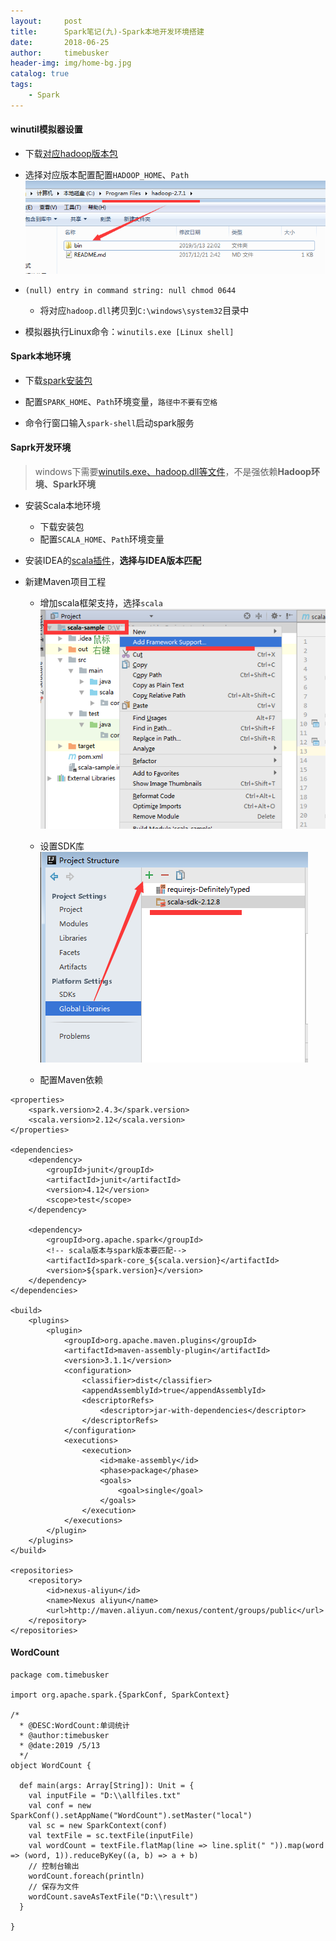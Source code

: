 ```yaml
---
layout:     post
title:      Spark笔记(九)-Spark本地开发环境搭建
date:       2018-06-25
author:     timebusker
header-img: img/home-bg.jpg
catalog: true
tags:
    - Spark
---
```


#### winutil模拟器设置

- 下载[对应hadoop版本包](https://github.com/steveloughran/winutils)

- 选择对应版本配置配置`HADOOP_HOME`、`Path`
  ![scala框架支持](img/older/spark/9/3.png)

- `(null) entry in command string: null chmod 0644`
   - 将对应`hadoop.dll`拷贝到`C:\windows\system32`目录中
   
- 模拟器执行Linux命令：`winutils.exe [Linux shell]`


#### Spark本地环境

- 下载[spark安装包](http://spark.apache.org/downloads.html)

- 配置`SPARK_HOME`、`Path`环境变量，`路径中不要有空格`

- 命令行窗口输入`spark-shell`启动spark服务


#### Saprk开发环境

> windows下需要[winutils.exe、hadoop.dll等文件](https://github.com/steveloughran/winutils)，不是强依赖**Hadoop环境、Spark环境**

- 安装Scala本地环境
    - 下载安装包
	- 配置`SCALA_HOME`、`Path`环境变量

- 安装IDEA的[scala插件](http://plugins.jetbrains.com/plugin/1347-scala/versions)，**选择与IDEA版本匹配**

- 新建Maven项目工程
    - 增加scala框架支持，选择`scala`
	  ![scala框架支持](img/older/spark/9/1.png)
	  
	- 设置SDK库
	  ![scala框架支持](img/older/spark/9/2.png)
	  
	- 配置Maven依赖

```
<properties>
    <spark.version>2.4.3</spark.version>
    <scala.version>2.12</scala.version>
</properties>

<dependencies>
    <dependency>
        <groupId>junit</groupId>
        <artifactId>junit</artifactId>
        <version>4.12</version>
        <scope>test</scope>
    </dependency>

    <dependency>
        <groupId>org.apache.spark</groupId>
		<!-- scala版本与spark版本要匹配-->
        <artifactId>spark-core_${scala.version}</artifactId>
        <version>${spark.version}</version>
    </dependency>
</dependencies>

<build>
    <plugins>
        <plugin>
            <groupId>org.apache.maven.plugins</groupId>
            <artifactId>maven-assembly-plugin</artifactId>
            <version>3.1.1</version>
            <configuration>
                <classifier>dist</classifier>
                <appendAssemblyId>true</appendAssemblyId>
                <descriptorRefs>
                    <descriptor>jar-with-dependencies</descriptor>
                </descriptorRefs>
            </configuration>
            <executions>
                <execution>
                    <id>make-assembly</id>
                    <phase>package</phase>
                    <goals>
                        <goal>single</goal>
                    </goals>
                </execution>
            </executions>
        </plugin>
    </plugins>
</build>

<repositories>
    <repository>
        <id>nexus-aliyun</id>
        <name>Nexus aliyun</name>
        <url>http://maven.aliyun.com/nexus/content/groups/public</url>
    </repository>
</repositories>
```

#### WordCount

```
package com.timebusker

import org.apache.spark.{SparkConf, SparkContext}

/*
  * @DESC:WordCount:单词统计
  * @author:timebusker
  * @date:2019 /5/13
  */
object WordCount {

  def main(args: Array[String]): Unit = {
    val inputFile = "D:\\allfiles.txt"
    val conf = new SparkConf().setAppName("WordCount").setMaster("local")
    val sc = new SparkContext(conf)
    val textFile = sc.textFile(inputFile)
    val wordCount = textFile.flatMap(line => line.split(" ")).map(word => (word, 1)).reduceByKey((a, b) => a + b)
	// 控制台输出
    wordCount.foreach(println)
	// 保存为文件
    wordCount.saveAsTextFile("D:\\result")
  }

}
```
